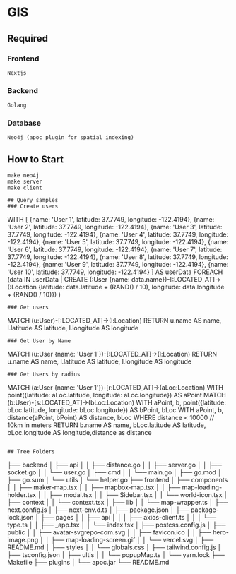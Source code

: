 # GIS
## Required
### Frontend
```
Nextjs
```
### Backend
```
Golang
```
### Database
```
Neo4j (apoc plugin for spatial indexing)
```
## How to Start
```
make neo4j
make server
make client
```


```
## Query samples
### Create users
```
WITH [
  {name: 'User 1', latitude: 37.7749, longitude: -122.4194},
  {name: 'User 2', latitude: 37.7749, longitude: -122.4194},
  {name: 'User 3', latitude: 37.7749, longitude: -122.4194},
  {name: 'User 4', latitude: 37.7749, longitude: -122.4194},
  {name: 'User 5', latitude: 37.7749, longitude: -122.4194},
  {name: 'User 6', latitude: 37.7749, longitude: -122.4194},
  {name: 'User 7', latitude: 37.7749, longitude: -122.4194},
  {name: 'User 8', latitude: 37.7749, longitude: -122.4194},
  {name: 'User 9', latitude: 37.7749, longitude: -122.4194},
  {name: 'User 10', latitude: 37.7749, longitude: -122.4194}
] AS userData
FOREACH (data IN userData |
  CREATE (:User {name: data.name})-[:LOCATED_AT]->(:Location {latitude: data.latitude + (RAND() / 10), longitude: data.longitude + (RAND() / 10)})
)
```
### Get users
```
MATCH (u:User)-[:LOCATED_AT]->(l:Location)
RETURN u.name AS name, l.latitude AS latitude, l.longitude AS longitude
```
### Get User by Name
```
MATCH (u:User {name: 'User 1'})-[:LOCATED_AT]->(l:Location)
RETURN u.name AS name, l.latitude AS latitude, l.longitude AS longitude
```
### Get Users by radius
```
MATCH (a:User {name: 'User 1'})-[r:LOCATED_AT]->(aLoc:Location)
WITH point({latitude: aLoc.latitude, longitude: aLoc.longitude}) AS aPoint
MATCH (b:User)-[s:LOCATED_AT]->(bLoc:Location)
WITH aPoint, b, point({latitude: bLoc.latitude, longitude: bLoc.longitude}) AS bPoint, bLoc
WITH aPoint, b, distance(aPoint, bPoint) AS distance, bLoc
WHERE distance < 10000 // 10km in meters
RETURN b.name AS name, bLoc.latitude AS latitude, bLoc.longitude AS longitude,distance as distance
```

## Tree Folders
```
├── backend
│   ├── api
│   │   ├── distance.go
│   │   ├── server.go
│   │   ├── socket.go
│   │   └── user.go
│   ├── cmd
│   │   └── main.go
│   ├── go.mod
│   ├── go.sum
│   └── utils
│       └── helper.go
├── frontend
│   ├── components
│   │   ├── maker-map.tsx
│   │   ├── mapbox-map.tsx
│   │   ├── map-loading-holder.tsx
│   │   ├── modal.tsx
│   │   ├── Sidebar.tsx
│   │   └── world-icon.tsx
│   ├── context
│   │   └── context.tsx
│   ├── lib
│   │   └── map-wrapper.ts
│   ├── next.config.js
│   ├── next-env.d.ts
│   ├── package.json
│   ├── package-lock.json
│   ├── pages
│   │   ├── api
│   │   │   ├── axios-client.ts
│   │   │   └── type.ts
│   │   ├── _app.tsx
│   │   └── index.tsx
│   ├── postcss.config.js
│   ├── public
│   │   ├── avatar-svgrepo-com.svg
│   │   ├── favicon.ico
│   │   ├── hero-image.png
│   │   ├── map-loading-screen.gif
│   │   └── vercel.svg
│   ├── README.md
│   ├── styles
│   │   └── globals.css
│   ├── tailwind.config.js
│   ├── tsconfig.json
│   ├── ultis
│   │   └── popupMap.ts
│   └── yarn.lock
├── Makefile
├── plugins
│   └── apoc.jar
└── README.md
```